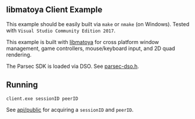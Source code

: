 ## libmatoya Client Example

This example should be easily built via `make` or `nmake` (on Windows). Tested with `Visual Studio Community Edition 2017`.

This example is built with [libmatoya](https://github.com/matoya/libmatoya) for cross platform window management, game controllers, mouse/keyboard input, and 2D quad rendering.
  
The Parsec SDK is loaded via DSO. See [parsec-dso.h](/sdk/parsec-dso.h).

## Running
  
```client.exe sessionID peerID```
  
See [api/public](/api/public) for acquiring a `sessionID` and `peerID`.
